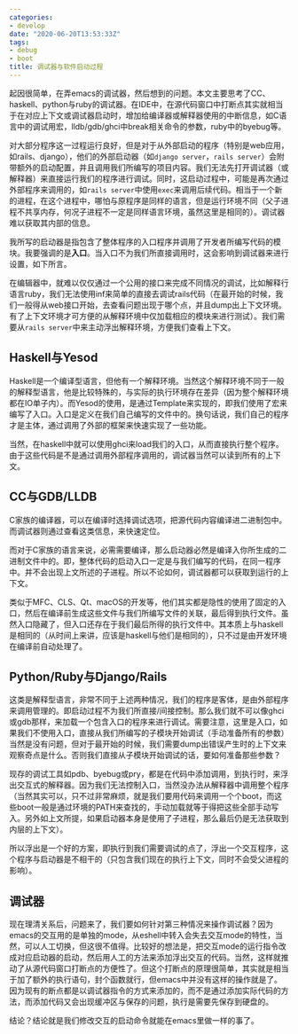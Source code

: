 ```yaml
---
categories: 
- develop
date: "2020-06-20T13:53:33Z"
tags: 
- debug
- boot
title: 调试器与软件启动过程
---
```


起因很简单，在弄emacs的调试器，然后想到的问题。本文主要思考了CC、haskell、python与ruby的调试器。在IDE中，在源代码窗口中打断点其实就相当于在对应上下文或调试器启动时，增加给编译器或解释器使用的中断信息，如C语言中的调试用宏，lldb/gdb/ghci中break相关命令的参数，ruby中的byebug等。

<!--more-->

对大部分程序这一过程运行良好，但是对于从外部启动的程序（特别是web应用，如rails、django），他们的外部启动器（如`django server`，`rails server`）会附带额外的启动配置，并且调用我们所编写的项目内容。我们无法先打开调试器（或解释器）来直接运行我们的程序进行调试。同时，这启动过程中，可能是再次通过外部程序来调用的，如`rails server`中使用`exec`来调用后续代码。相当于一个新的进程，在这个进程中，哪怕与原程序是同样的语言，但是运行环境不同（父子进程不共享内存，何况子进程不一定是同样语言环境，虽然这里是相同的）。调试器难以获取其内部的信息。

我所写的启动器是指包含了整体程序的入口程序并调用了开发者所编写代码的模块。我要强调的是**入口**。当入口不为我们所直接调用时，这会影响到调试器来进行设置，如下所言。

在编辑器中，就难以仅仅通过一个公用的接口来完成不同情况的调试，比如解释行语言ruby，我们无法使用inf来简单的直接去调试rails代码（在最开始的时候，我们一般得从web接口开始，去查看问题出现于哪个点，并且dump出上下文环境。有了上下文环境才可方便的从解释环境中仅加载相应的模块来进行测试）。我们需要从`rails server`中来主动浮出解释环境，方便我们查看上下文。

## Haskell与Yesod

Haskell是一个编译型语言，但他有一个解释环境。当然这个解释环境不同于一般的解释型语言，他是比较特殊的，与实际的执行环境存在差异（因为整个解释环境都在IO单子内）。而Yesod的使用，是通过Template来实现的，即我们使用了宏来编写了入口。入口是定义在我们自己编写的文件中的。换句话说，我们自己的程序才是主体，通过调用了外部的框架来快速实现了一些功能。

当然，在haskell中就可以使用ghci来load我们的入口，从而直接执行整个程序。由于这些代码是不是通过调用外部程序调用的，调试器当然可以读到所有的上下文。

## CC与GDB/LLDB
C家族的编译器，可以在编译时选择调试选项，把源代码内容编译进二进制包中。而调试器则通过查看这类信息，来快速定位。

而对于C家族的语言来说，必需需要编译，那么启动器必然是编译入你所生成的二进制文件中的。即，整体代码的启动入口一定是与我们编写的代码，在同一程序中。并不会出现上文所述的子进程。所以不论如何，调试器都可以获取到运行的上下文。

类似于MFC、CLS、Qt、macOS的开发等，他们其实都是隐性的使用了固定的入口，然后在编译前生成这些文件与我们所编写文件的关联，最后得到执行文件。虽然入口隐藏了，但入口还存在于我们最后所得的执行文件中。其本质上与haskell是相同的（从时间上来讲，应该是haskell与他们是相同的），只不过是由开发环境在编译前自动处理了。

## Python/Ruby与Django/Rails
这类是解释型语言，非常不同于上述两种情况，我们的程序是客体，是由外部程序来调用管理的。即启动过程不为我们所直接/间接控制。那么我们就不可以像ghci或gdb那样，来加载一个包含入口的程序来进行调试。需要注意，这里是入口，如果我们不使用入口，直接从我们所编写的子模块开始调试（手动准备所有的参数）当然是没有问题，但对于最开始的时候，我们需要dump出错误产生时的上下文来观察奇点是什么。否则我们直接从子模块开始调试的话，要如何准备那些参数？

现存的调试工具如pdb、byebug或pry，都是在代码中添加调用，到执行时，来浮出交互式的解释器。因为我们无法控制入口，当然没办法从解释器中调用整个程序（当然其实可以，只不过非常麻烦，就是我们要用代码来调用一个个boot，而这些boot一般是通过环境的PATH来查找的，手动加载就等于得把这些全部手动写入。另外如上文所提，如果启动器本身是使用了子进程，那么最后仍是无法获取到内层的上下文）。

所以浮出是一个好的方案，即执行到我们需要调试的点了，浮出一个交互程序，这个程序与启动器是不相干的（只包含我们现在的执行上下文，同时不会受父进程的影响）。

## 调试器

现在理清关系后，问题来了，我们要如何针对第三种情况来操作调试器？因为emacs的交互用的是单独的mode，从eshell中转入会失去交互mode的特性，当然，可以人工切换，但这很不值得。比较好的想法是，把交互mode的运行指令改成对应启动器的启动，然后用人工的方法来添加浮出交互的代码。当然，这样就推动了从源代码窗口打断点的方便性了。但这个打断点的原理很简单，其实就是相当于加了额外的执行语句，封个函数就行，但emacs中并没有这样的操作就是了。因为现有的断点都是以调试器指令的方式来添加的，而不是通过添加实际代码的方法，而添加代码又会出现缓冲区与保存的问题，执行是需要先保存到硬盘的。

结论？结论就是我们修改交互的启动命令就能在emacs里做一样的事了。

